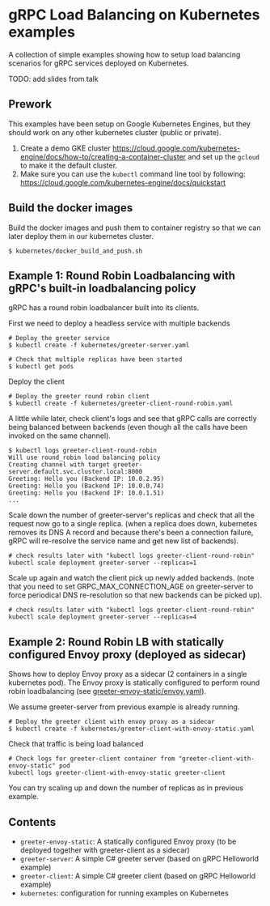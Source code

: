 # gRPC Load Balancing on Kubernetes examples

A collection of simple examples showing how to setup load balancing scenarios for gRPC services deployed on Kubernetes.

TODO: add slides from talk

## Prework

This examples have been setup on Google Kubernetes Engines, but they should work on any other kubernetes cluster (public or private).

1. Create a demo GKE cluster https://cloud.google.com/kubernetes-engine/docs/how-to/creating-a-container-cluster
   and set up the `gcloud` to make it the default cluster.
2. Make sure you can use the `kubectl` command line tool by following: https://cloud.google.com/kubernetes-engine/docs/quickstart

## Build the docker images

Build the docker images and push them to container registry so that we can later deploy them in
our kubernetes cluster.

```
$ kubernetes/docker_build_and_push.sh
```

## Example 1: Round Robin Loadbalancing with gRPC's built-in loadbalancing policy 

gRPC has a round robin loadbalancer built into its clients.

First we need to deploy a headless service with multiple backends
```
# Deploy the greeter service 
$ kubectl create -f kubernetes/greeter-server.yaml

# Check that multiple replicas have been started
$ kubectl get pods
```

Deploy the client
```
# Deploy the greeter round robin client
$ kubectl create -f kubernetes/greeter-client-round-robin.yaml
```

A little while later, check client's logs and see that gRPC calls are correctly being balanced between backends (even though all the calls have been invoked on the same channel).
```
$ kubectl logs greeter-client-round-robin
Will use round_robin load balancing policy
Creating channel with target greeter-server.default.svc.cluster.local:8000
Greeting: Hello you (Backend IP: 10.0.2.95)
Greeting: Hello you (Backend IP: 10.0.0.74)
Greeting: Hello you (Backend IP: 10.0.1.51)
...
```

Scale down the number of greeter-server's replicas and check that all the request now go to a single replica.
(when a replica does down, kubernetes removes its DNS A record and because there's been a connection failure,
gRPC will re-resolve the service name and get new list of backends).
```
# check results later with "kubectl logs greeter-client-round-robin"
kubectl scale deployment greeter-server --replicas=1
```

Scale up again and watch the client pick up newly added backends.
(note that you need to set GRPC_MAX_CONNECTION_AGE on greeter-server to force periodical DNS re-resolution so that new backends can be picked up).
```
# check results later with "kubectl logs greeter-client-round-robin"
kubectl scale deployment greeter-server --replicas=4
```

## Example 2: Round Robin LB with statically configured Envoy proxy (deployed as sidecar)

Shows how to deploy Envoy proxy as a sidecar (2 containers in a single kubernetes pod).
The Envoy proxy is statically configured to perform round robin loadbalancing
(see [greeter-envoy-static/envoy.yaml](greeter-envoy-static/envoy.yaml)).

We assume greeter-server from previous example is already running.

```
# Deploy the greeter client with envoy proxy as a sidecar
$ kubectl create -f kubernetes/greeter-client-with-envoy-static.yaml
```

Check that traffic is being load balanced
```
# Check logs for greeter-client container from "greeter-client-with-envoy-static" pod
kubectl logs greeter-client-with-envoy-static greeter-client
```

You can try scaling up and down the number of replicas as in previous example.

## Contents

- `greeter-envoy-static`: A statically configured Envoy proxy (to be deployed together with greeter-client as a sidecar)
- `greeter-server`: A simple C# greeter server (based on gRPC Helloworld example)
- `greeter-client`: A simple C# greeter client (based on gRPC Helloworld example)
- `kubernetes`: configuration for running examples on Kubernetes
